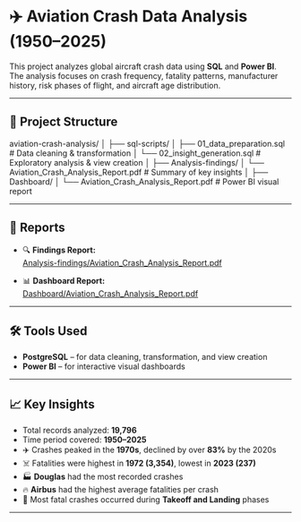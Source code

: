 # ✈️ Aviation Crash Data Analysis (1950–2025)

This project analyzes global aircraft crash data using **SQL** and **Power BI**.  
The analysis focuses on crash frequency, fatality patterns, manufacturer history, risk phases of flight, and aircraft age distribution.

---

## 📂 Project Structure

aviation-crash-analysis/
│
├── sql-scripts/
│ ├── 01_data_preparation.sql # Data cleaning & transformation
│ └── 02_insight_generation.sql # Exploratory analysis & view creation
│
├── Analysis-findings/
│ └── Aviation_Crash_Analysis_Report.pdf # Summary of key insights
│
├── Dashboard/
│ └── Aviation_Crash_Analysis_Report.pdf # Power BI visual report

---

## 📄 Reports

- 🔍 **Findings Report:**  
  [Analysis-findings/Aviation_Crash_Analysis_Report.pdf](./Analysis-findings/Aviation_Crash_Analysis_Report.pdf)

- 📊 **Dashboard Report:**  
  [Dashboard/Aviation_Crash_Analysis_Report.pdf](./Dashboard/Aviation_Crash_Analysis_Report.pdf)

---

## 🛠 Tools Used

- **PostgreSQL** – for data cleaning, transformation, and view creation  
- **Power BI** – for interactive visual dashboards  

---

## 📈 Key Insights

- Total records analyzed: **19,796**
- Time period covered: **1950–2025**
- ✈️ Crashes peaked in the **1970s**, declined by over **83%** by the 2020s
- ☠️ Fatalities were highest in **1972 (3,354)**, lowest in **2023 (237)**
- 🏭 **Douglas** had the most recorded crashes  
- 🔥 **Airbus** had the highest average fatalities per crash
- 🛫 Most fatal crashes occurred during **Takeoff and Landing** phases

---
